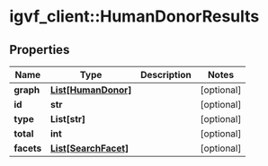 # igvf_client::HumanDonorResults


## Properties
Name | Type | Description | Notes
------------ | ------------- | ------------- | -------------
**graph** | [**List[HumanDonor]**](HumanDonor.md) |  | [optional] 
**id** | **str** |  | [optional] 
**type** | **List[str]** |  | [optional] 
**total** | **int** |  | [optional] 
**facets** | [**List[SearchFacet]**](SearchFacet.md) |  | [optional] 


